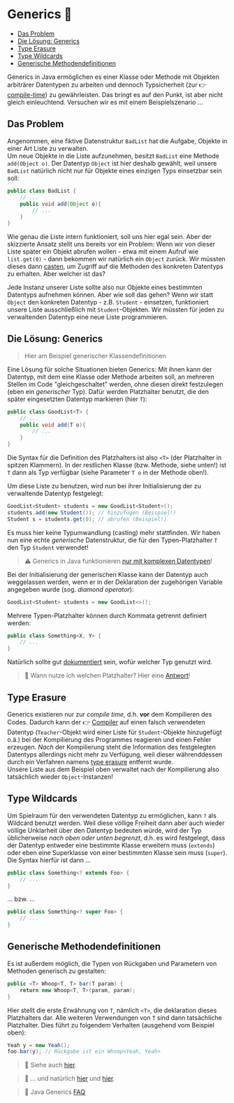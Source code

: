 # Generics 📌<!-- omit in toc -->

- [Das Problem](#das-problem)
- [Die Lösung: Generics](#die-lösung-generics)
- [Type Erasure](#type-erasure)
- [Type Wildcards](#type-wildcards)
- [Generische Methodendefinitionen](#generische-methodendefinitionen)

Generics in Java ermöglichen es einer Klasse oder Methode mit Objekten arbiträrer Datentypen zu arbeiten und dennoch Typsicherheit (zur 👉 [compile-time](../Glossar.md#compile-time)) zu gewährleisten. Das bringt es auf den Punkt, ist aber nicht gleich einleuchtend. Versuchen wir es mit einem Beispielszenario ...


## Das Problem

Angenommen, eine fiktive Datenstruktur `BadList` hat die Aufgabe, Objekte in einer Art Liste zu verwalten.  
Um neue Objekte in die Liste aufzunehmen, besitzt `BadList` eine Methode `add(Object o)`. Der Datentyp `Object` ist hier deshalb gewählt, weil unsere `BadList` natürlich nicht nur für Objekte eines einzigen Typs einsetzbar sein soll:

```java
public class BadList {
    // ...
    public void add(Object o){
        // ...
    }
}
```

Wie genau die Liste intern funktioniert, soll uns hier egal sein. Aber der skizzierte Ansatz stellt uns bereits vor ein Problem: Wenn wir von dieser Liste später ein Objekt abrufen wollen - etwa mit einem Aufruf wie `list.get(0)` - dann bekommen wir natürlich ein `Object` zurück. Wir müssten dieses dann [casten](Casting.md), um Zugriff auf die Methoden des konkreten Datentyps zu erhalten. Aber welcher ist das?

Jede Instanz unserer Liste sollte also nur Objekte eines bestimmten Datentyps aufnehmen können. Aber wie soll das gehen? Wenn wir statt `Object` den konkreten Datentyp - z.B. `Student` - einsetzen, funktioniert unsere Liste ausschließlich mit `Student`-Objekten. Wir müssten für jeden zu verwaltenden Datentyp eine neue Liste programmieren.


## Die Lösung: Generics

> Hier am Beispiel generischer Klassendefinitionen

Eine Lösung für solche Situationen bieten Generics: Mit ihnen kann der Datentyp, mit dem eine Klasse oder Methode arbeiten soll, an mehreren Stellen im Code "gleichgeschaltet" werden, ohne diesen direkt festzulegen (eben ein _generischer_ Typ). Dafür werden Platzhalter benutzt, die den später eingesetzten Datentyp markieren (hier `T`):

```java
public class GoodList<T> {
    // ...
    public void add(T o){
        // ...
    }
}
```

Die Syntax für die Definition des Platzhalters ist also `<T>` (der Platzhalter in spitzen Klammern). In der restlichen Klasse (bzw. Methode, siehe unten!) ist `T` dann als Typ verfügbar (siehe Parameter `T o` in der Methode oben!).

Um diese Liste zu benutzen, wird nun bei ihrer Initialisierung der zu verwaltende Datentyp festgelegt:

```java
GoodList<Student> students = new GoodList<Student>();
students.add(new Student()); // hinzufügen (Beispiel!)
Student s = students.get(0); // abrufen (Beispiel!)
```

Es muss hier keine Typumwandlung (casting) mehr stattfinden. Wir haben nun eine echte _generische_ Datenstruktur, die für den Typen-Platzhalter `T` den Typ `Student` verwendet!

> ⚠️ Generics in Java funktionieren [nur mit komplexen Datentypen](https://www.baeldung.com/java-generics#generics-primitive-data-types)!

Bei der Initialisierung der generischen Klasse kann der Datentyp auch weggelassen werden, wenn er in der Deklaration der zugehörigen Variable angegeben wurde (sog. _diamond operator_):

```java
GoodList<Student> students = new GoodList<>();
```

Mehrere Typen-Platzhalter können durch Kommata getrennt definiert werden:

```java
public class Something<X, Y> {
    // ...
}
```

Natürlich sollte gut [dokumentiert](Javadoc.md) sein, wofür welcher Typ genutzt wird.

> 💬 Wann nutze ich welchen Platzhalter? Hier eine [Antwort](https://stackoverflow.com/questions/6008241/what-is-the-difference-between-e-t-and-for-java-generics)!


## Type Erasure

Generics existieren nur zur _compile time_, d.h. **vor** dem Kompilieren des Codes. Dadurch kann der 👉 [Compiler](../Glossar.md#compiler) auf einen falsch verwendeten Datentyp (`Teacher`-Objekt wird einer Liste für `Student`-Objekte hinzugefügt o.ä.) bei der Kompilierung des Programmes reagieren und einen Fehler erzeugen. _Nach_ der Kompilierung steht die Information des festgelegten Datentyps allerdings nicht mehr zu Verfügung, weil dieser währenddessen durch ein Verfahren namens [type erasure](https://en.wikipedia.org/wiki/Generics_in_Java#Problems_with_type_erasure) entfernt wurde.  
Unsere Liste aus dem Beispiel oben verwaltet nach der Kompilierung also tatsächlich wieder `Object`-Instanzen!


## Type Wildcards

Um Spielraum für den verwendeten Datentyp zu ermöglichen, kann `?` als Wildcard benutzt werden. Weil diese völlige Freiheit dann aber auch wieder völlige Unklarheit über den Datentyp bedeuten würde, wird der Typ üblicherweise _nach oben oder unten begrenzt_, d.h. es wird festgelegt, dass der Datentyp entweder eine bestimmte Klasse erweitern muss (`extends`) oder eben eine Superklasse von einer bestimmten Klasse sein muss (`super`). Die Syntax hierfür ist dann ...

```java
public class Something<? extends Foo> {
    // ...
}
```

... bzw. ...

```java
public class Something<? super Foo> {
    // ...
}
```


## Generische Methodendefinitionen

Es ist außerdem möglich, die Typen von Rückgaben und Parametern von Methoden generisch zu gestalten:

```java
public <T> Whoop<T, T> bar(T param) {
    return new Whoop<T, T>(param, param);
}
```

Hier stellt die erste Erwähnung von `T`, nämlich `<T>`, die deklaration dieses Platzhalters dar. Alle weiteren Verwendungen von `T` sind dann tatsächliche Platzhalter. Dies führt zu folgendem Verhalten (ausgehend vom Beispiel oben):

```java
Yeah y = new Yeah();
foo.bar(y); // Rückgabe ist ein Whoop<Yeah, Yeah>
```


> 🔗 Siehe auch [hier](https://www.baeldung.com/java-generics).

> 🔗 ... und natürlich [hier](https://docs.oracle.com/javase/tutorial/java/generics/index.html) und [hier](https://docs.oracle.com/javase/tutorial/extra/generics/).

> 🔗 Java Generics [FAQ](http://www.angelikalanger.com/GenericsFAQ/JavaGenericsFAQ.html)



